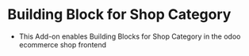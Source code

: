 Building Block for Shop Category
================================

- This Add-on enables Building Blocks for Shop Category in the odoo ecommerce shop frontend